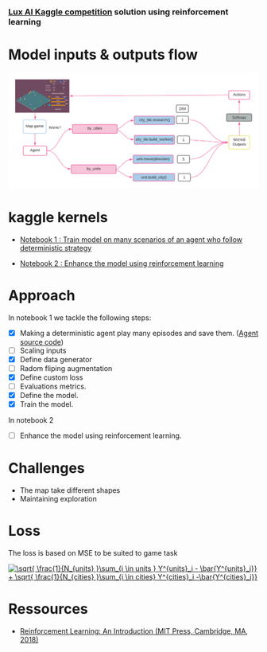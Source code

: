### [Lux AI Kaggle competition](https://www.kaggle.com/c/lux-ai-2021) solution using reinforcement learning

# Model inputs & outputs flow
![](lux.png)
<!-- Gather the most resources and survive the night! -->

<!-- ![](https://github.com/Lux-AI-Challenge/Lux-Design-2021/raw/master/assets/daynightshift.gif) -->

# kaggle kernels
-  [Notebook 1 : Train model on many scenarios of an agent who follow deterministic strategy](https://www.kaggle.com/aithammadiabdellatif/lux-ai-dl-learn-the-strategy)

-  [Notebook 2 : Enhance the model using reinforcement learning](https://www.kaggle.com/aithammadiabdellatif/keras-lux-ai-reinforcement-learning)

# Approach

In notebook 1 we tackle the following steps:
- [x] Making a deterministic agent play many episodes and save them. ([Agent source code](https://github.com/aaiit/lux-AI/tree/main/Game))
- [ ] Scaling inputs
- [x] Define data generator
- [ ] Radom fliping augmentation
- [x] Define custom loss 
- [ ] Evaluations metrics.
- [x] Define the model.
- [x] Train the model.

In notebook 2
- [ ] Enhance the model using reinforcement learning.

# Challenges
- The map take different shapes
- Maintaining exploration 

# Loss
The loss is based on MSE to be suited to game task

<!--  \sqrt{ \frac{1}{N_{units} }\sum_{i \in units } Y^{units}_i - \bar{Y^{units}_i}} + \sqrt{ \frac{1}{N_{cities} }\sum_{i \in cities} Y^{cities}_i -\bar{Y^{cities}_i}} -->

<a href="https://www.codecogs.com/eqnedit.php?latex=\sqrt{&space;\frac{1}{N_{units}&space;}\sum_{i&space;\in&space;units&space;}&space;Y^{units}_i&space;-&space;\bar{Y^{units}_i}}&space;&plus;&space;\sqrt{&space;\frac{1}{N_{cities}&space;}\sum_{i&space;\in&space;cities}&space;Y^{cities}_i&space;-\bar{Y^{cities}_i}}" target="_blank"><img src="https://latex.codecogs.com/gif.latex?\sqrt{&space;\frac{1}{N_{units}&space;}\sum_{i&space;\in&space;units&space;}&space;Y^{units}_i&space;-&space;\bar{Y^{units}_i}}&space;&plus;&space;\sqrt{&space;\frac{1}{N_{cities}&space;}\sum_{i&space;\in&space;cities}&space;Y^{cities}_i&space;-\bar{Y^{cities}_i}}" title="\sqrt{ \frac{1}{N_{units} }\sum_{i \in units } Y^{units}_i - \bar{Y^{units}_i}} + \sqrt{ \frac{1}{N_{cities} }\sum_{i \in cities} Y^{cities}_i -\bar{Y^{cities}_i}}" /></a>


<!-- ![](images/deepQlearning.png) -->

# Ressources
- [Reinforcement Learning: An Introduction
 (MIT Press, Cambridge, MA, 2018)
](http://incompleteideas.net/book/the-book-2nd.html)

